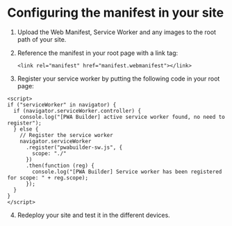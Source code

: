 ﻿# Configuring the manifest in your site

1. Upload the Web Manifest, Service Worker and any images to the root path of your site.

2. Reference the manifest in your root page with a link tag:

	````
	<link rel="manifest" href="manifest.webmanifest"></link>
	````

3. Register your service worker by putting the following code in your root page:

```
<script>
if ("serviceWorker" in navigator) {
  if (navigator.serviceWorker.controller) {
    console.log("[PWA Builder] active service worker found, no need to register");
  } else {
    // Register the service worker
    navigator.serviceWorker
      .register("pwabuilder-sw.js", {
        scope: "./"
      })
      .then(function (reg) {
        console.log("[PWA Builder] Service worker has been registered for scope: " + reg.scope);
      });
  }
}
</script>
```

4. Redeploy your site and test it in the different devices.
